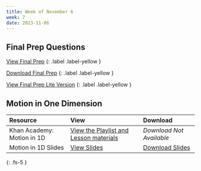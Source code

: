 ```yaml
---
title: Week of November 6
week: 7
date: 2023-11-06
---
```


## Final Prep Questions
[View Final Prep](/23-24/1Q/final/prep.html)
{: .label .label-yellow }

[Download Final Prep](/23-24/1Q/final/prep.pdf)
{: .label .label-yellow }

[View Final Prep Lite Version](/23-24/1Q/final/prep-lite.html)
{: .label .label-yellow }

## Motion in One Dimension

| Resource        | View          | Download |
|:-------------|:------------------|:------|
| Khan Academy: Motion in 1D | [View the Playlist and Lesson materials](https://www.khanacademy.org/science/physics/one-dimensional-motion) | _Download Not Available_ |
| Motion in 1D Slides  | [View Slides](https://docs.google.com/presentation/d/e/2PACX-1vS-xRGLNAQ_Jp4oFx5YD1Dr_paSlrwRpf4C3N1TnF10JCBzVBybw40RlamwpsbgYTOr1I4hZXbV2pwy/pub?start=false&loop=false&delayms=3000) |  [Download Slides](/23-24/1Q/motion/slides.pdf)|
  
{: .fs-5 }
